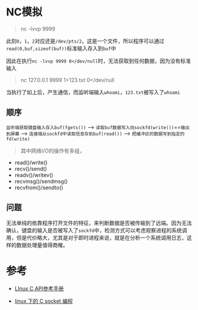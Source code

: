 # NC模拟

> nc -lvvp 9999

此刻`0`，`1`，`2`对应还是`/dev/pts/2`，这是一个文件，所以程序可以通过`read(0,buf,sizeof(buf))`标准输入存入到`buf`中

因此在执行`nc -lvvp 9999 0</dev/null`时，无法获取到任何数据，因为没有标准输入
> nc 127.0.0.1 9999 1>123.txt 0</dev/null

当执行了如上后，产生通信，而监听端输入`whoami`，`123.txt`被写入了`whoami`

## 顺序

`监听端获取键盘输入存入buf(fgets())` --> `读取buf数据写入向sockfd(write())`==`输出到屏幕` --> `连接端从sockfd中读取信息存到buf(read())` --> `把缓冲区的数据写到指定的fd(write)`

> 其中网络I/O的操作有多组，
* read()/write() 
* recv()/send() 
* readv()/writev() 
* recvmsg()/sendmsg() 
* recvfrom()/sendto()

## 问题

无法单纯的依靠程序打开文件的特征，来判断数据是否被传输到了远端。因为无法确认，键盘的输入是否被写入了`sockfd`中，检测方式可以考虑观察进程的系统调用，但是代价略大，尤其是对于即时进程来说，就是在分析一个系统调用日志，这样的数据处理量值得商榷。

# 参考

* [LInux C API参考手册](https://www.kancloud.cn/wizardforcel/linux-c-api-ref/)

* [linux 下的 C socket 编程](http://cighao.com/2016/07/12/c-linux-socket/)
